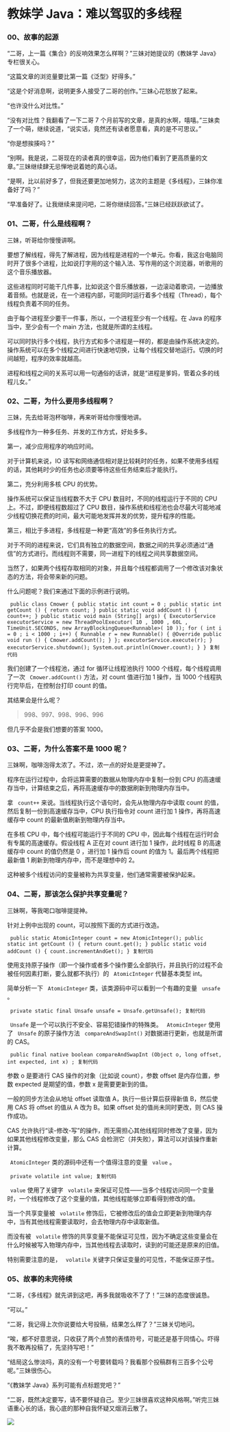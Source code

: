 # 教妹学 Java：难以驾驭的多线程 #

### 00、故事的起源 ###

“二哥，上一篇《集合》的反响效果怎么样啊？”三妹对她提议的《教妹学 Java》专栏很关心。

“这篇文章的浏览量要比第一篇《泛型》好得多。”

“这是个好消息啊，说明更多人接受了二哥的创作。”三妹心花怒放了起来。

“也许没什么对比性。”

“没有对比性？我翻看了一下二哥 7 个月前写的文章，是真的水啊，嘻嘻。”三妹卖了一个萌，继续说道，“说实话，竟然还有读者愿意看，真的是不可思议。”

“你是想挨揍吗？”

“别啊。我是说，二哥现在的读者真的很幸运，因为他们看到了更高质量的文章。”三妹继续肆无忌惮地说着她的真心话。

“是啊，比以前好多了，但我还要更加地努力，这次的主题是《多线程》，三妹你准备好了吗？”

“早准备好了。让我继续来提问吧，二哥你继续回答。”三妹已经跃跃欲试了。

### 01、二哥，什么是线程啊？ ###

三妹，听哥给你慢慢讲啊。

要想了解线程，得先了解进程，因为线程是进程的一个单元。你看，我这台电脑同时开了很多个进程，比如说打字用的这个输入法、写作用的这个浏览器，听歌用的这个音乐播放器。

这些进程同时可能干几件事，比如说这个音乐播放器，一边滚动着歌词，一边播放着音频。也就是说，在一个进程内部，可能同时运行着多个线程（Thread），每个线程负责着不同的任务。

由于每个进程至少要干一件事，所以，一个进程至少有一个线程。在 Java 的程序当中，至少会有一个 main 方法，也就是所谓的主线程。

可以同时执行多个线程，执行方式和多个进程是一样的，都是由操作系统决定的。操作系统可以在多个线程之间进行快速地切换，让每个线程交替地运行。切换的时间越短，程序的效率就越高。

进程和线程之间的关系可以用一句通俗的话讲，就是“进程是爹妈，管着众多的线程儿女。”

### 02、二哥，为什么要用多线程啊？ ###

三妹，先去给哥泡杯咖啡，再来听哥给你慢慢地讲。

多线程作为一种多任务、并发的工作方式，好处多多。

第一，减少应用程序的响应时间。

对于计算机来说，IO 读写和网络通信相对是比较耗时的任务，如果不使用多线程的话，其他耗时少的任务也必须要等待这些任务结束后才能执行。

第二，充分利用多核 CPU 的优势。

操作系统可以保证当线程数不大于 CPU 数目时，不同的线程运行于不同的 CPU 上。不过，即便线程数超过了 CPU 数目，操作系统和线程池也会尽最大可能地减少线程切换花费的时间，最大可能地发挥并发的优势，提升程序的性能。

第三，相比于多进程，多线程是一种更“高效”的多任务执行方式。

对于不同的进程来说，它们具有独立的数据空间，数据之间的共享必须通过“通信”的方式进行。而线程则不需要，同一进程下的线程之间共享数据空间。

当然了，如果两个线程存取相同的对象，并且每个线程都调用了一个修改该对象状态的方法，将会带来新的问题。

什么问题呢？我们来通过下面的示例进行说明。

` public class Cmower { public static int count = 0 ; public static int getCount () { return count; } public static void addCount () { count++; } public static void main (String[] args) { ExecutorService executorService = new ThreadPoolExecutor( 10 , 1000 , 60L , TimeUnit.SECONDS, new ArrayBlockingQueue<Runnable>( 10 )); for ( int i = 0 ; i < 1000 ; i++) { Runnable r = new Runnable() { @Override public void run () { Cmower.addCount(); } }; executorService.execute(r); } executorService.shutdown(); System.out.println(Cmower.count); } } 复制代码`

我们创建了一个线程池，通过 for 循环让线程池执行 1000 个线程，每个线程调用了一次 ` Cmower.addCount()` 方法，对 count 值进行加 1 操作，当 1000 个线程执行完毕后，在控制台打印 count 的值。

其结果会是什么呢？

> 
> 
> 
> 998、997、998、996、996
> 
> 

但几乎不会是我们想要的答案 1000。

### 03、二哥，为什么答案不是 1000 呢？ ###

三妹啊，咖啡泡得太浓了。不过，浓一点的好处是更提神了。

程序在运行过程中，会将运算需要的数据从物理内存中复制一份到 CPU 的高速缓存当中，计算结束之后，再将高速缓存中的数据刷新到物理内存当中。

拿 ` count++` 来说。当线程执行这个语句时，会先从物理内存中读取 count 的值，然后复制一份到高速缓存当中，CPU 执行指令对 count 进行加 1 操作，再将高速缓存中 count 的最新值刷新到物理内存当中。

在多核 CPU 中，每个线程可能运行于不同的 CPU 中，因此每个线程在运行时会有专属的高速缓存。假设线程 A 正在对 count 进行加 1 操作，此时线程 B 的高速缓存中 count 的值仍然是 0 ，进行加 1 操作后 count 的值为 1。最后两个线程把最新值 1 刷新到物理内存中，而不是理想中的 2。

这种被多个线程访问的变量被称为共享变量，他们通常需要被保护起来。

### 04、二哥，那该怎么保护共享变量呢？ ###

三妹啊，等我喝口咖啡提提神。

针对上例中出现的 count，可以按照下面的方式进行改造。

` public static AtomicInteger count = new AtomicInteger(); public static int getCount () { return count.get(); } public static void addCount () { count.incrementAndGet(); } 复制代码`

使用支持原子操作（即一个操作或者多个操作要么全部执行，并且执行的过程不会被任何因素打断，要么就都不执行）的 ` AtomicInteger` 代替基本类型 int。

简单分析一下 ` AtomicInteger` 类，该类源码中可以看到一个有趣的变量 ` unsafe` 。

` private static final Unsafe unsafe = Unsafe.getUnsafe(); 复制代码`

` Unsafe` 是一个可以执行不安全、容易犯错操作的特殊类。 ` AtomicInteger` 使用了 ` Unsafe` 的原子操作方法 ` compareAndSwapInt()` 对数据进行更新，也就是所谓的 CAS。

` public final native boolean compareAndSwapInt (Object o, long offset, int expected, int x) ; 复制代码`

参数 o 是要进行 CAS 操作的对象（比如说 count），参数 offset 是内存位置，参数 expected 是期望的值，参数 x 是需要更新到的值。

一般的同步方法会从地址 offset 读取值 A，执行一些计算后获得新值 B，然后使用 CAS 将 offset 的值从 A 改为 B。如果 offset 处的值尚未同时更改，则 CAS 操作成功。

CAS 允许执行“读-修改-写”的操作，而无需担心其他线程同时修改了变量，因为如果其他线程修改变量，那么 CAS 会检测它（并失败），算法可以对该操作重新计算。

` AtomicInteger` 类的源码中还有一个值得注意的变量 ` value` 。

` private volatile int value; 复制代码`

` value` 使用了关键字 ` volatile` 来保证可见性——当多个线程访问同一个变量时，一个线程修改了这个变量的值，其他线程能够立即看得到修改的值。

当一个共享变量被 ` volatile` 修饰后，它被修改后的值会立即更新到物理内存中，当有其他线程需要读取时，会去物理内存中读取新值。

而没有被 ` volatile` 修饰的共享变量不能保证可见性，因为不确定这些变量会在什么时候被写入物理内存中，当其他线程去读取时，读到的可能还是原来的旧值。

特别需要注意的是， ` volatile` 关键字只保证变量的可见性，不能保证原子性。

### 05、故事的未完待续 ###

“二哥，《多线程》就先讲到这吧，再多我就吸收不了了！”三妹的态度很诚恳。

“可以。”

“二哥，我记得上次你说要给大号投稿，结果怎么样了？”三妹关切地问。

“唉，都不好意思说，只收获了两个点赞的表情符号，可能还是基于同情心。吓得我不敢再投稿了，先坚持写吧！”

“结局这么惨淡吗，真的没有一个号要转载吗？我看那个投稿群有三百多个公号呢。”三妹很伤心。

“《教妹学 Java》系列可能有点标题党吧？”

“二哥，既然决定要写，请不要怀疑自己。至少三妹很喜欢这种风格啊。”听完三妹语重心长的话，我心底的那种自我怀疑又烟消云散了。

![](https://user-gold-cdn.xitu.io/2019/6/5/16b25583ca009448?imageView2/0/w/1280/h/960/ignore-error/1)